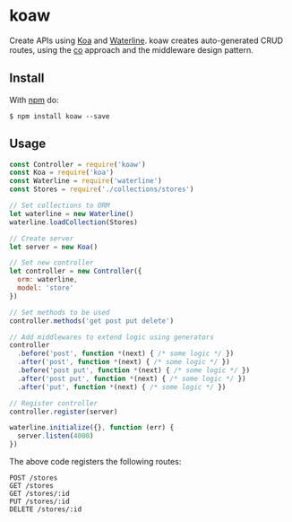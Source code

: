 # koaw

Create APIs using [Koa](http://koajs.com) and [Waterline](https://github.com/balderdashy/waterline). koaw creates auto-generated CRUD routes, using the [co](https://github.com/tj/co) approach and the middleware design pattern.

## Install

With [npm](http://npmjs.org) do:

```
$ npm install koaw --save
```

## Usage

```js
const Controller = require('koaw')
const Koa = require('koa')
const Waterline = require('waterline')
const Stores = require('./collections/stores')

// Set collections to ORM
let waterline = new Waterline()
waterline.loadCollection(Stores)

// Create server
let server = new Koa()

// Set new controller
let controller = new Controller({
  orm: waterline,
  model: 'store'
})

// Set methods to be used
controller.methods('get post put delete')

// Add middlewares to extend logic using generators
controller
  .before('post', function *(next) { /* some logic */ })
  .after('post', function *(next) { /* some logic */ })
  .before('post put', function *(next) { /* some logic */ })
  .after('post put', function *(next) { /* some logic */ })
  .after('put', function *(next) { /* some logic */ })

// Register controller
controller.register(server)

waterline.initialize({}, function (err) {
  server.listen(4000)
})
```

The above code registers the following routes:

```
POST /stores
GET /stores
GET /stores/:id
PUT /stores/:id
DELETE /stores/:id
```
